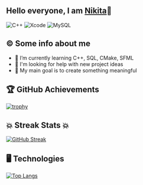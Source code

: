 ## Hello everyone, I am [Nikita](https://github.com/Dobryak99)👋

![C++](https://img.shields.io/badge/c++-%2300599C.svg?style=for-the-badge&logo=c%2B%2B&logoColor=white)
![Xcode](https://img.shields.io/badge/Xcode-007ACC?style=for-the-badge&logo=Xcode&logoColor=white)
![MySQL](https://img.shields.io/badge/mysql-%2300f.svg?style=for-the-badge&logo=mysql&logoColor=white)

## ©️ Some info about me
 - 🌱 I’m currently learning C++, SQL, CMake, SFML
 - 🤔 I'm looking for help with new project ideas
 - 🎯 My main goal is to create something meaningful

## 🏆 GitHub Achievements
[![trophy](https://github-profile-trophy.vercel.app/?username=Dobryak99&theme=onedark)](https://github.com/ryo-ma/github-profile-trophy)

## 💥 Streak Stats 💥
[![GitHub Streak](https://github-readme-streak-stats.herokuapp.com/?user=Dobryak99&theme=dark)](https://git.io/streak-stats)

## 🖥 Technologies
[![Top Langs](https://github-readme-stats.vercel.app/api/top-langs/?username=Dobryak99&layout=compact)](https://github.com/anuraghazra/github-readme-stats)





<!--
**Dobryak99/Dobryak99** is a ✨ _special_ ✨ repository because its `README.md` (this file) appears on your GitHub profile.

Here are some ideas to get you started:

- 🔭 I’m currently working on ...
- 🌱 I’m currently learning ...
- 👯 I’m looking to collaborate on ...
- 🤔 I’m looking for help with ...
- 💬 Ask me about ...
- 📫 How to reach me: ...
- 😄 Pronouns: ...
- ⚡ Fun fact: ...
-->
